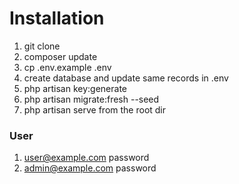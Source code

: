 # Installation
1. git clone
2. composer update
3. cp .env.example .env
4. create database and update same records in .env
5. php artisan key:generate
6. php artisan migrate:fresh --seed
7. php artisan serve from the root dir

### User
1. user@example.com password
2. admin@example.com password

